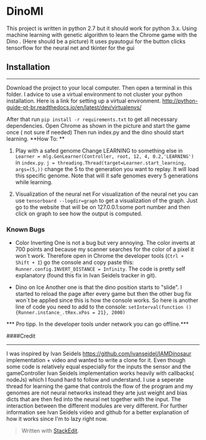 # DinoMl
This project is written in python 2.7 but it should work for python 3.x.
Using machine learning with genetic algorithm to learn the Chrome game with the Dino . (Here should be a picture)
It uses pyautogui for the button clicks tensorflow for the neural net and tkinter for the gui
## Installation

----------

Download the project to your local computer. Then open a terminal in this folder.
 I advice to use a virtual environment to not cluster your python installation. Here is a link for setting up a virtual environment.
http://python-guide-pt-br.readthedocs.io/en/latest/dev/virtualenvs/

	
After that run `pip install -r requirements.txt` to get all necessary dependencies.
Open Chrome as shown in the picture and start the game once ( not sure if needed)
Then run index.py and the dino should start learning.
**How To:  **

 1. Play with a safed genome
	 Change LEARNING to something else in 
`Learner = mlg.GenLearner(Controller, root, 12, 4, 0.2,'LEARNING')`  in `index.py`.
`j = threading.Thread(target=Learner.start_learning, args=(5,))` change the 5 to the generation you want to replay. It will load this specific genome. Note that will it safe genomes every 5 generations while learning.

 2. Visualization of the neural net
		 For visualization of the neural net you can use  `tensorboard --logdir=graph` to get a visualization of the graph. Just go to the website that will be on 127.0.0.1:some port number and then click on graph to see how the output is computed.
 

 
### Known Bugs

 - Color Inverting
One is not a bug but very annoying. The color inverts at 700 points and because my scanner searches for the color of a pixel it won´t work. Therefore open in Chrome the developer tools (`Ctrl + Shift + I`) go the console and copy paste this: `Runner.config.INVERT_DISTANCE = Infinity`. The code is pretty self explanatory (found this fix in Ivan Seidels tracker in git).

 - Dino on Ice
Another one is that the dino position starts to "slide". I started to reload the page after every game but then the other bug fix won´t be applied since this is how the console works. So here is another line of code you need to add to the console:
    `setInterval(function (){Runner.instance_.tRex.xPos = 21}, 2000)`

*** Pro tipp. In the developer tools under network you can go offline.*** 

	
	
####Credit


----------


I was inspired by Ivan Seidels https://github.com/ivanseidel/IAMDinosaur implementation + video and wanted to write a clone for it. Even though some code is relatively equal especially for the inputs the sensor and the gameController Ivan Seidels implementation works heavily with callbacks( nodeJs) which I found hard to follow and understand. I use a seperate thread for learning the game that controls the flow of the program and my genomes are not neural networks instead they arte just weight and bias dicts that are then fed into the neural net together with the input. The interaction between the different modules are very different.
	For further information see Ivan Seidels video and github for a better explanation of how it works since I'm to lazy right now.


> Written with [StackEdit](https://stackedit.io/).